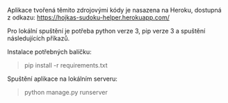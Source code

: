Aplikace tvořená těmito zdrojovými kódy je nasazena na Heroku,
dostupná z odkazu: https://hojkas-sudoku-helper.herokuapp.com/

Pro lokální spuštění je potřeba python verze 3, pip verze 3
a spuštění následujících příkazů.

Instalace potřebných balíčku:

> pip install -r requirements.txt

Spuštění aplikace na lokálním serveru:

> python manage.py runserver